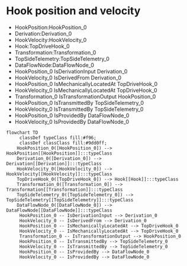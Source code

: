 # Hook position and velocity
- HookPosition:HookPosition_0
- Derivation:Derivation_0
- HookVelocity:HookVelocity_0
- Hook:TopDriveHook_0
- Transformation:Transformation_0
- TopSideTelemetry:TopSideTelemetry_0
- DataFlowNode:DataFlowNode_0
- HookPosition_0 IsDerivationInput Derivation_0
- HookVelocity_0 IsDerivedFrom Derivation_0
- HookPosition_0 IsMechanicallyLocatedAt TopDriveHook_0
- HookVelocity_0 IsMechanicallyLocatedAt TopDriveHook_0
- Transformation_0 IsTransformationOutput HookPosition_0
- HookPosition_0 IsTransmittedBy TopSideTelemetry_0
- HookVelocity_0 IsTransmittedBy TopSideTelemetry_0
- HookPosition_0 IsProvidedBy DataFlowNode_0
- HookVelocity_0 IsProvidedBy DataFlowNode_0
```mermaid
flowchart TD
	 classDef typeClass fill:#f96;
	 classDef classClass fill:#9dd0ff;
	HookPosition_0([HookPosition_0]) --> HookPosition[[HookPosition]]:::typeClass
	Derivation_0([Derivation_0]) --> Derivation[[Derivation]]:::typeClass
	HookVelocity_0([HookVelocity_0]) --> HookVelocity[[HookVelocity]]:::typeClass
	TopDriveHook_0([TopDriveHook_0]) --> Hook[[Hook]]:::typeClass
	Transformation_0([Transformation_0]) --> Transformation[[Transformation]]:::typeClass
	TopSideTelemetry_0([TopSideTelemetry_0]) --> TopSideTelemetry[[TopSideTelemetry]]:::typeClass
	DataFlowNode_0([DataFlowNode_0]) --> DataFlowNode[[DataFlowNode]]:::typeClass
	 HookPosition_0 -- IsDerivationInput --> Derivation_0 
	 HookVelocity_0 -- IsDerivedFrom --> Derivation_0 
	 HookPosition_0 -- IsMechanicallyLocatedAt --> TopDriveHook_0 
	 HookVelocity_0 -- IsMechanicallyLocatedAt --> TopDriveHook_0 
	 Transformation_0 -- IsTransformationOutput --> HookPosition_0 
	 HookPosition_0 -- IsTransmittedBy --> TopSideTelemetry_0 
	 HookVelocity_0 -- IsTransmittedBy --> TopSideTelemetry_0 
	 HookPosition_0 -- IsProvidedBy --> DataFlowNode_0 
	 HookVelocity_0 -- IsProvidedBy --> DataFlowNode_0 
```
